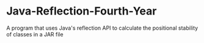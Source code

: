 # Java-Reflection-Fourth-Year
A program that uses Java's reflection API to calculate the positional stability of classes in a JAR file

